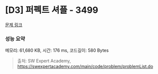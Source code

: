 # [D3] 퍼펙트 셔플 - 3499 

[문제 링크](https://swexpertacademy.com/main/code/problem/problemDetail.do?contestProbId=AWGsRbk6AQIDFAVW) 

### 성능 요약

메모리: 61,680 KB, 시간: 176 ms, 코드길이: 580 Bytes



> 출처: SW Expert Academy, https://swexpertacademy.com/main/code/problem/problemList.do